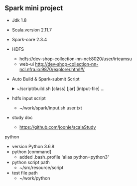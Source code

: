 ## Spark mini project

- Jdk 1.8
- Scala.version 2.11.7
- Spark-core 2.3.4

- HDFS
  - hdfs://dev-shop-collection-nn-ncl:8020/user/irteamsu
  - web-ui http://dev-shop-collection-nn-ncl.nfra.io:9870/explorer.html#/

- Auto Build & Spark-submit Script

  <details><summary>~/script/build.sh [class] [jar] [intput-file] ...</summary>
     <div markdown="1">
     ./build.sh sparkcollection.acumulator.AccumulatorMain /home1/irteamsu/share/accumulator/scala-park-sample-1.0-SNAPSHOT.jar /user/irteamsu/input/statePopulation.csv
     </div></details>

- hdfs input script
   - ~/work/spark/input.sh user.txt
    
- study doc
  - https://github.com/joonie/scalaStudy


python 
- version Python 3.6.8
- python [command] 
  - added .bash_profile 'alias python=python3'
- python script path
  - ~/src/resource/script
- test file path
  - ~/work/python